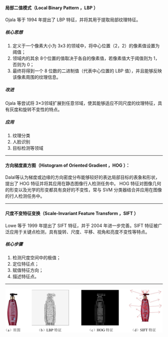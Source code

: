 #### 局部二值模式（Local Binary Pattern ，LBP ）
Ojala 等于 1994 年提出了 LBP 特征，并将其用于提取局部纹理特征。
##### 核心思想
1. 定义于一个像素大小为 3x3 的领域中，将中心位置（2，2）的像素值设置为阈值；
2. 领域内的其余 8个位置的值取决于各自的像素值，若像素值大于阈值则为 1，否则为 0；
3. 最终将得到一个 8 位数的二进制值（代表中心位置的 LBP 值），并且能够反映该像素周围的纹理信息。
##### 改进
Ojala 等尝试将 3×3邻域扩展到任意邻域，使其能够适应不同尺度的纹理特征，具有灰度和旋转不变性的特点。
##### 应用
1. 纹理分类
2. 人脸识别
3. 目标检测等领域

----

#### 方向梯度直方图（Histogram of Oriented Gradient ，HOG ）：
Dalal等认为梯度或边缘的方向密度分布能够较好的表达局部目标的表象和形状，提出了 HOG 特征并将其应用在静态图像行人检测任务中。
HOG 特征对图像几何的形变以及光学的形变都具有良好的不变性，常与 SVM 分类器结合并应用在图像的行人检测任务中。

---

#### 尺度不变特征变换（Scale-Invariant Feature Transform ，SIFT ）
Lowe 等于 1999 年提出了 SIFT 特征，并于 2004 年进一步完善。SIFT 特征被广泛应用于关键点检测，具有旋转、尺度、平移、视角和亮度不变性等特点。
##### 核心步骤
1. 检测尺度空间中的极值；
2. 定位特征点；
3. 赋值特征方向；
4. 描述特征点。

---

![](images/2019-05-10-14-40-29.png)
